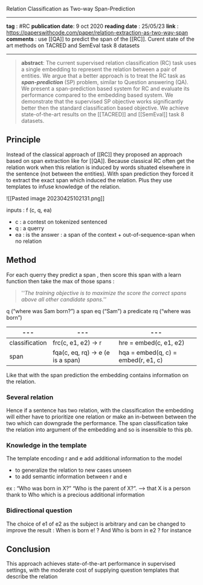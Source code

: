 Relation Classification as Two-way Span-Prediction

---
__tag__ :  #RC 
__publication date__: 9 oct 2020
__reading date__ : 25/05/23
__link__ : https://paperswithcode.com/paper/relation-extraction-as-two-way-span
__comments__ :  use [[QA]] to predict the span of the [[RC]]. Curent state of the art methods on TACRED and SemEval task 8 datasets

---

>**abstract**: The current supervised relation classification (RC) task uses a single embedding to represent the relation between a pair of entities. We argue that a better approach is to treat the RC task as ***span-prediction*** (SP) problem, similar to Question answering (QA). We present a span-prediction based system for RC and evaluate its performance compared to the embedding based system. We demonstrate that the supervised SP objective works significantly better then the standard classification based objective. We achieve state-of-the-art results on the [[TACRED]] and [[SemEval]] task 8 datasets.


## Principle 

Instead of the classical approach of [[RC]] they proposed an approach based on span extraction like for [[QA]]. Because classical RC often get the relation work when this relation is induced by words situated elsewhere in the sentence (not between the entities). With span prediction they forced it to extract the exact span which induced the relation. Plus they use templates to infuse knowledge of the relation.  

![[Pasted image 20230425102131.png]]

inputs : f (c, q, ea)
- c : a contest on tokenized sentenced 
- q : a querry 
- ea : is the answer : a span of the context  + out-of-sequence-span when no relation 

## Method 

For each querry they predict a span , then score this span with a learn function then take the max of those spans :
>'*'The training objective is to maximize the score the correct spans above all other candidate spans.''*

q (“where was Sam born?”) 
a span eq (“Sam”) 
a predicate rq (“where was born”)

| --- | --- |--- |
| --- | --- |--- |
| classification | frc(c, e1, e2) → r | hre = embed(c, e1, e2) | 
| span | fqa(c, eq, rq) → e (e is a span) | hqa = embed(q, c) = embed(r, e1, c) |


Like that with the span prediction the embedding contains information on the relation. 
### Several relation 

Hence if a sentence has two relation, with the classification the embedding will either have to prioritize one relation or make an in-between between the two which can downgrade the performance. 
The span classification take the relation into argument of the embedding and so is insensible to this pb.  

### Knowledge in the template

The template encoding r and e add additional information to the model
- to generalize the relation to new cases unseen 
- to add semantic information between r and e 

ex : “Who was born in X?” “Who is the parent of X?”.  --> that X is a person thank to Who which is a precious additional information


### Bidirectional question 

The choice of e1 of e2 as the subject is arbitrary and can be changed to improve the result : When is born e! ? And Who is born in e2 ? for instance

## Conclusion 

This approach achieves state-of-the-art performance in supervised settings, with the moderate cost of supplying question templates that describe the relation